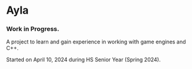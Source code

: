 

# Ayla 

### Work in Progress.

A project to learn and gain experience in working with game engines and C++.

Started on April 10, 2024 during HS Senior Year (Spring 2024).
